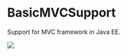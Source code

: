 # BasicMVCSupport
Support for MVC framework in Java EE.

![](https://github.com/github/training-kit/blob/master/images/professortocat.png)
